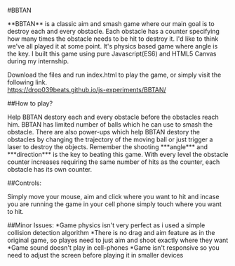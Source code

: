 #BBTAN

<p>**BBTAN** is a classic aim and smash game where our main goal is to destroy each and every obstacle. Each obstacle has a counter specifying how many times the obstacle needs to be hit to destroy it. I'd like to think we've all played it at some point. It's physics based game where angle is the key. I built this game using pure Javascript(ES6) and HTML5 Canvas during my internship. 
</p>

Download the files and run index.html to play the game, or simply visit the following link.<br/>
https://drop039beats.github.io/js-experiments/BBTAN/

##How to play?
<p>
  Help BBTAN destory each and every obstacle before the obstacles reach him. BBTAN has limited number of balls which he can use to smash the obstacle. There are also power-ups which help BBTAN destory the obstacles by changing the trajectory of the moving ball or just trigger a laser to destroy the objects. Remember the shooting ***angle*** and ***direction*** is the key to beating this game. With every level the obstacle counter increases requiring the same number of hits as the counter, each obstacle has its own counter. 
</p>

##Controls:
<p>
  Simply move your mouse, aim  and click where you want to hit and incase you are running the game in your cell phone simply touch where you want to hit.
</p>

##Minor Issues:
  *Game physics isn't very perfect as i used a simple collision detection algorithm
  *There is no drag and aim feature as in the original game, so playes need to just aim and shoot exactly where they want
  *Game sound doesn't play in cell-phones
  *Game isn't responsive so you need to adjust the screen before playing it in smaller devices

